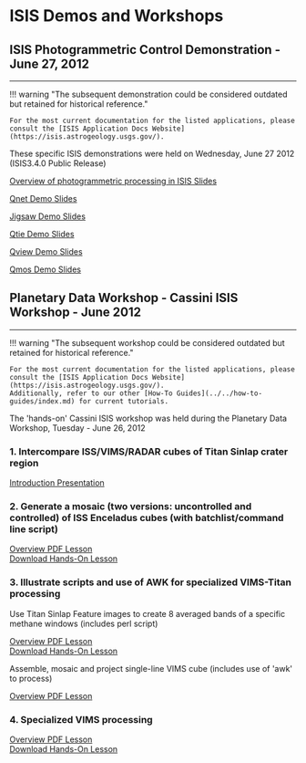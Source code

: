 # ISIS Demos and Workshops

## **ISIS Photogrammetric Control Demonstration - June 27, 2012**
------

!!! warning "The subsequent demonstration could be considered outdated but retained for historical reference."

    For the most current documentation for the listed applications, please consult the [ISIS Application Docs Website](https://isis.astrogeology.usgs.gov/).


These specific ISIS demonstrations were held on Wednesday, June 27 2012 (ISIS3.4.0 Public Release)

[Overview of photogrammetric processing in ISIS Slides](../../assets/isis-demos/IsisDemoIntro.pdf)

[Qnet Demo Slides](../../assets/isis-demos/Qnet.pdf)

[Jigsaw Demo Slides](../../assets/isis-demos/Jigsaw.pdf)

[Qtie Demo Slides](../../assets/isis-demos/Qtie.pdf)

[Qview Demo Slides](../../assets/isis-demos/Qview.pdf)

[Qmos Demo Slides](../../assets/isis-demos/Qmos.pdf)

## **Planetary Data Workshop - Cassini ISIS Workshop - June 2012**
------

!!! warning "The subsequent workshop could be considered outdated but retained for historical reference."

    For the most current documentation for the listed applications, please consult the [ISIS Application Docs Website](https://isis.astrogeology.usgs.gov/).
    Additionally, refer to our other [How-To Guides](../../how-to-guides/index.md) for current tutorials.

The 'hands-on' Cassini ISIS workshop was held during the Planetary Data
Workshop, Tuesday - June 26, 2012

### 1. Intercompare ISS/VIMS/RADAR cubes of Titan Sinlap crater region

[Introduction Presentation](../../assets/isis-demos/CassiniTutorial.pdf)

### 2. Generate a mosaic (two versions: uncontrolled and controlled) of ISS Enceladus cubes (with batchlist/command line script)  

[Overview PDF Lesson](../../assets/isis-demos/CassiniISS_EnceladusLesson.pdf)  
[Download Hands-On Lesson](../../assets/isis-demos/ISSEnceladus.tar.gz)

### 3. Illustrate scripts and use of AWK for specialized VIMS-Titan processing

Use Titan Sinlap Feature images to create 8 averaged bands of a specific methane windows (includes perl script)

[Overview PDF Lesson](../../assets/isis-demos/CassiniVIMS_mwinavg.pdf)  
[Download Hands-On Lesson](../../assets/isis-demos/Vims_titan_bandavg_lesson.tar.gz)

Assemble, mosaic and project single-line VIMS cube (includes use of 'awk' to process)

[Overview PDF Lesson](../../assets/isis-demos/CassiniVIMS_SingleLineLesson.pdf)

### 4. Specialized VIMS processing  
[Overview PDF Lesson](../../assets/isis-demos/Vims_specialprocessing.pdf)  
[Download Hands-On Lesson](../../assets/isis-demos/SpecializedVIMS.tar.gz)
